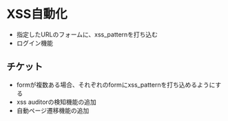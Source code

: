 # XSS自動化
- 指定したURLのフォームに、xss_patternを打ち込む
- ログイン機能

## チケット
- formが複数ある場合、それぞれのformにxss_patternを打ち込めるようにする
- xss auditorの検知機能の追加
- 自動ページ遷移機能の追加
